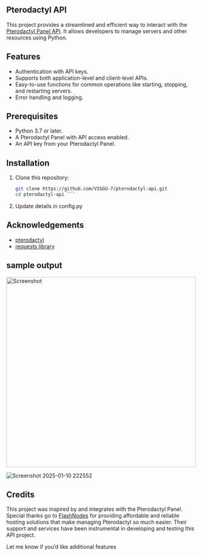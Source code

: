 ## Pterodactyl API
This project provides a streamlined and efficient way to interact with the [Pterodactyl Panel API](https://pterodactyl.io/). It allows developers to manage servers and other resources using Python.
## Features
- Authentication with API keys.
- Supports both application-level and client-level APIs.
- Easy-to-use functions for common operations like starting, stopping, and restarting servers.
- Error handling and logging.
## Prerequisites

- Python 3.7 or later.
- A Pterodactyl Panel with API access enabled.
- An API key from your Pterodactyl Panel.
## Installation

1. Clone this repository:

   ```bash
   git clone https://github.com/VIGGU-7/pterodactyl-api.git
   cd pterodactyl-api ```
2. Update details in config.py
## Acknowledgements
- [pterodactyl](pterodactyl.io)
- [requests library](https://pypi.org/project/requests/)

## sample output
<img src="https://github.com/user-attachments/assets/58f16aec-0eb7-4464-bbbe-6adae403e44f" alt="Screenshot" width="500">

![Screenshot 2025-01-10 222552](https://github.com/user-attachments/assets/d3e03d28-c9b1-43fe-9434-21754ee7d82b)


## Credits
This project was inspired by and integrates with the Pterodactyl Panel. Special thanks go to [FlashNodes](https://flashnodes.in) for providing affordable and reliable hosting solutions that make managing Pterodactyl so much easier. Their support and services have been instrumental in developing and testing this API project.
  
Let me know if you’d like additional  features
